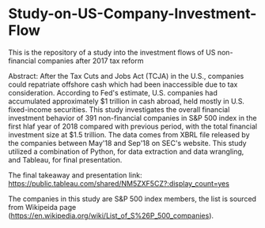 # Study-on-US-Company-Investment-Flow
This is the repository of a study into the investment flows of US non-financial companies after 2017 tax reform

Abstract: 
  After the Tax Cuts and Jobs Act (TCJA) in the U.S., companies could repatriate offshore cash which had been inaccessible due to tax consideration. According to Fed's estimate, U.S. companies had accumulated approximately $1 trillion in cash abroad, held mostly in U.S. fixed-income securities. This study investigates the overall financial investment behavior of 391 non-financial companies in S&P 500 index in the first hlaf year of 2018 compared with previous period, with the total financial investment size at $1.5 trillion. The data comes from XBRL file released by the companies between May'18 and Sep'18 on SEC's website. This study utilized a combination of Python, for data extraction and data wrangling, and Tableau, for final presentation.
  
  The final takeaway and presentation link: https://public.tableau.com/shared/NM5ZXF5CZ?:display_count=yes

The companies in this study are S&P 500 index members, the list is sourced from Wikipeida page (https://en.wikipedia.org/wiki/List_of_S%26P_500_companies).
